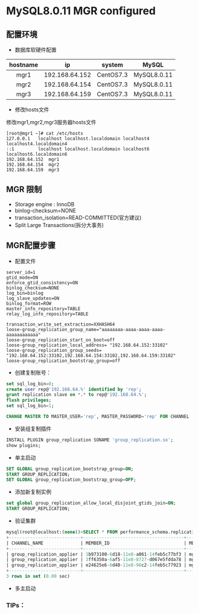 # MySQL8.0.11 MGR configured

## 配置环境

* 数据库软硬件配置

| hostname| ip      |system|MySQL         |
| :-----: | :------:|:-------:|:---------:|
|mgr1|192.168.64.152|CentOS7.3|MySQL8.0.11|
|mgr2|192.168.64.154|CentOS7.3|MySQL8.0.11|
|mgr3|192.168.64.159|CentOS7.3|MySQL8.0.11|

* 修改hosts文件
  
修改mgr1,mgr2,mgr3服务器hosts文件

``` shell
[root@mgr1 ~]# cat /etc/hosts
127.0.0.1   localhost localhost.localdomain localhost4 localhost4.localdomain4
::1         localhost localhost.localdomain localhost6 localhost6.localdomain6
192.168.64.152  mgr1
192.168.64.154  mgr2
192.168.64.159  mgr3
```

## MGR 限制

* Storage engine : InnoDB
* binlog-checksum=NONE
* transaction_isolation=READ-COMMITTED(官方建议)
* Split Large Transactions(拆分大事务)

## MGR配置步骤
* 配置文件

``` shell
server_id=1
gtid_mode=ON
enforce_gtid_consistency=ON
binlog_checksum=NONE
log_bin=binlog
log_slave_updates=ON
binlog_format=ROW
master_info_repository=TABLE
relay_log_info_repository=TABLE

transaction_write_set_extraction=XXHASH64
loose-group_replication_group_name="aaaaaaaa-aaaa-aaaa-aaaa-aaaaaaaaaaaa"
loose-group_replication_start_on_boot=off
loose-group_replication_local_address= "192.168.64.152:33102"
loose-group_replication_group_seeds= "192.168.64.152:33102,192.168.64.154:33102,192.168.64.159:33102"
loose-group_replication_bootstrap_group=off
```

* 创建复制账号：

``` sql
set sql_log_bin=0;
create user rep@'192.168.64.%' identified by 'rep';
grant replication slave on *.* to rep@'192.168.64.%';
flush privileges;
set sql_log_bin=1;

CHANGE MASTER TO MASTER_USER='rep', MASTER_PASSWORD='rep' FOR CHANNEL 'group_replication_recovery';
```

* 安装组复制插件

``` sql
INSTALL PLUGIN group_replication SONAME 'group_replication.so';
show plugins;
```

* 单主启动

``` sql
SET GLOBAL group_replication_bootstrap_group=ON;
START GROUP_REPLICATION;
SET GLOBAL group_replication_bootstrap_group=OFF;
```

* 添加新复制实例

``` sql
set global group_replication_allow_local_disjoint_gtids_join=ON;
START GROUP_REPLICATION;
```

* 验证集群

``` sql
mysql(root@localhost:(none))>SELECT * FROM performance_schema.replication_group_members;
+---------------------------+--------------------------------------+-------------+-------------+--------------+-------------+----------------+
| CHANNEL_NAME              | MEMBER_ID                            | MEMBER_HOST | MEMBER_PORT | MEMBER_STATE | MEMBER_ROLE | MEMBER_VERSION |
+---------------------------+--------------------------------------+-------------+-------------+--------------+-------------+----------------+
| group_replication_applier | 1b973100-6d18-11e8-a061-14feb5c77bf3 | mgr3        |        3310 | ONLINE       | SECONDARY   | 8.0.11         |
| group_replication_applier | 3ff6350a-6af5-11e8-8727-d067e5fdda78 | mgr1        |        3310 | ONLINE       | PRIMARY     | 8.0.11         |
| group_replication_applier | e24625e6-6d40-11e8-96c2-14feb5c77923 | mgr2        |        3310 | ONLINE       | SECONDARY   | 8.0.11         |
+---------------------------+--------------------------------------+-------------+-------------+--------------+-------------+----------------+
3 rows in set (0.00 sec)
```

* 多主启动


### TIPs：
